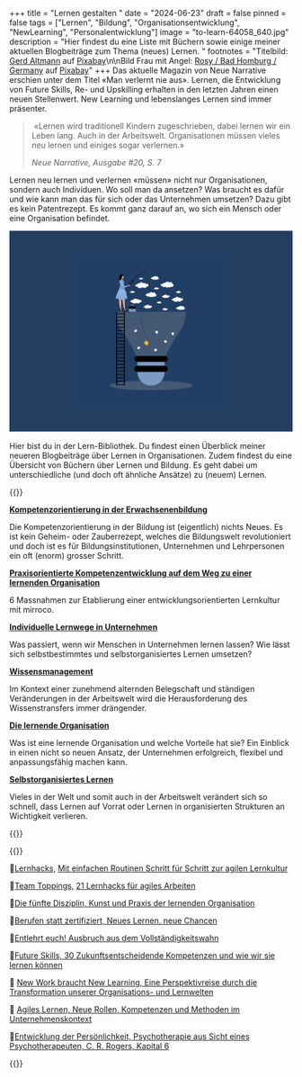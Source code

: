 +++
title = "Lernen gestalten "
date = "2024-06-23"
draft = false
pinned = false
tags = ["Lernen", "Bildung", "Organisationsentwicklung", "NewLearning", "Personalentwicklung"]
image = "to-learn-64058_640.jpg"
description = "Hier findest du eine Liste mit Büchern sowie einige meiner aktuellen Blogbeiträge zum Thema (neues) Lernen. "
footnotes = "Titelbild: [Gerd Altmann](https://pixabay.com/de/users/geralt-9301/?utm_source=link-attribution&utm_medium=referral&utm_campaign=image&utm_content=64058) auf [Pixabay](https://pixabay.com/de//?utm_source=link-attribution&utm_medium=referral&utm_campaign=image&utm_content=64058)\n\nBild Frau mit Angel: [Rosy / Bad Homburg / Germany](https://pixabay.com/de/users/roszie-6000120/?utm_source=link-attribution&utm_medium=referral&utm_campaign=image&utm_content=7780330) auf [Pixabay](https://pixabay.com/de//?utm_source=link-attribution&utm_medium=referral&utm_campaign=image&utm_content=7780330)"
+++
Das aktuelle Magazin von Neue Narrative erschien unter dem Titel «Man verlernt nie aus». Lernen, die Entwicklung von Future Skills, Re- und Upskilling erhalten in den letzten Jahren einen neuen Stellenwert. New Learning und lebenslanges Lernen sind immer präsenter. 

>  «Lernen wird traditionell Kindern zugeschrieben, dabei lernen wir ein Leben lang. Auch in der Arbeitswelt. Organisationen müssen vieles neu lernen und einiges sogar verlernen.» 
>
> *Neue Narrative, Ausgabe #20, S. 7* 

Lernen neu lernen und verlernen «müssen» nicht nur Organisationen, sondern auch Individuen. Wo soll man da ansetzen? Was braucht es dafür und wie kann man das für sich oder das Unternehmen umsetzen? Dazu gibt es kein Patentrezept. Es kommt ganz darauf an, wo sich ein Mensch oder eine Organisation befindet. 

![](blogbilder-9.png)

Hier bist du in der Lern-Bibliothek. Du findest einen Überblick meiner neueren Blogbeiträge über Lernen in Organisationen. Zudem findest du eine Übersicht von Büchern über Lernen und Bildung. Es geht dabei um unterschiedliche (und doch oft ähnliche Ansätze) zu (neuem) Lernen. 

{{<box title="Blogartikel">}}

**[Kompetenzorientierung in der Erwachsenenbildung](https://www.bensblog.ch/kompetenzentwicklung/)**

Die Kompetenzorientierung in der Bildung ist (eigentlich) nichts Neues. Es ist kein Geheim- oder Zauberrezept, welches die Bildungswelt revolutioniert und doch ist es für Bildungsinstitutionen, Unternehmen und Lehrpersonen ein oft (enorm) grosser Schritt.

**[Praxisorientierte Kompetenzentwicklung auf dem Weg zu einer lernenden Organisation](https://www.bensblog.ch/praxisorientierte-kompetenzentwicklung/)**

6 Massnahmen zur Etablierung einer entwicklungsorientierten Lernkultur mit mirroco.

**[Individuelle Lernwege in Unternehmen](https://www.bensblog.ch/selbstbestimmtes-lernen-im-unternehmen/)**

Was passiert, wenn wir Menschen in Unternehmen lernen lassen? Wie lässt sich selbstbestimmtes und selbstorganisiertes Lernen umsetzen?

**[Wissensmanagement](https://www.bensblog.ch/wissensmanagement/)**

Im Kontext einer zunehmend alternden Belegschaft und ständigen Veränderungen in der Arbeitswelt wird die Herausforderung des Wissenstransfers immer drängender.

**[Die lernende Organisation](https://www.bensblog.ch/lernende-organisation/)**

Was ist eine lernende Organisation und welche Vorteile hat sie? Ein Einblick in einen nicht so neuen Ansatz, der Unternehmen erfolgreich, flexibel und anpassungsfähig machen kann.

**[Selbstorganisiertes Lernen](https://www.bensblog.ch/selbstorganisiertes-lernen/)**

Vieles in der Welt und somit auch in der Arbeitswelt verändert sich so schnell, dass Lernen auf Vorrat oder Lernen in organisierten Strukturen an Wichtigkeit verlieren.

{{</box>}}

{{<box title="Bücher">}}

📕[Lernhacks,](https://www.exlibris.ch/de/buecher-buch/deutschsprachige-buecher/thomas-tillmann/lernhacks/id/9783800664986/) [Mit einfachen Routinen Schritt für Schritt zur agilen Lernkultur](https://www.exlibris.ch/de/buecher-buch/deutschsprachige-buecher/thomas-tillmann/lernhacks/id/9783800664986/)

📕[Team Toppings,](https://www.exlibris.ch/de/buecher-buch/deutschsprachige-buecher/franziska-schleuter/team-toppings/id/9783800671939/) [21 Lernhacks für agiles Arbeiten](https://www.exlibris.ch/de/buecher-buch/deutschsprachige-buecher/franziska-schleuter/team-toppings/id/9783800671939/)

📕[Die fünfte Disziplin, Kunst und Praxis der lernenden Organisation](https://www.exlibris.ch/de/buecher-buch/deutschsprachige-buecher/peter-m-senge/die-fuenfte-disziplin/id/9783791040301/)

📕[Berufen statt zertifiziert, Neues Lernen, neue Chancen](https://www.exlibris.ch/de/buecher-buch/deutschsprachige-buecher/anja-c-wagner/berufen-statt-zertifiziert/id/9783035518689/)

📕[Entlehrt euch! Ausbruch aus dem Vollständigkeitswahn](https://www.exlibris.ch/de/buecher-buch/deutschsprachige-buecher/rolf-arnold/entlehrt-euch/id/9783035504590/)

📕[Future Skills, 30 Zukunftsentscheidende Kompetenzen und wie wir sie lernen können](https://www.exlibris.ch/de/buecher-buch/deutschsprachige-buecher/69-co-creators/future-skills/id/9783800666355/)

📕 [New Work braucht New Learning, Eine Perspektivreise durch die Transformation unserer Organisations- und Lernwelten](https://www.exlibris.ch/de/buecher-buch/deutschsprachige-buecher/jan-foelsing/new-work-braucht-new-learning/id/9783658327576/)

📕 [Agiles Lernen, Neue Rollen, Kompetenzen und Methoden im Unternehmenskontext](https://www.exlibris.ch/de/buecher-buch/deutschsprachige-buecher/nele-graf/agiles-lernen/id/9783648158548/)

📕[Entwicklung der Persönlichkeit, Psychotherapie aus Sicht eines Psychotherapeuten, C. R. Rogers, Kapital 6](https://www.exlibris.ch/de/buecher-buch/deutschsprachige-buecher/carl-r-rogers/entwicklung-der-persoenlichkeit-konzepte-der-humanwissenschaften/id/9783608964172/)

{{</box>}}